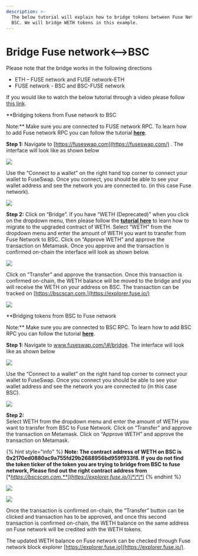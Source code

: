 ```yaml
---
description: >-
  The below tutorial will explain how to bridge tokens between Fuse Network and
  BSC. We will bridge WETH tokens in this example.
---
```


# Bridge Fuse network&lt;--&gt;BSC

Please note that the bridge works in the following directions

* ETH – FUSE network and FUSE network-ETH
* FUSE network - BSC and BSC-FUSE network

If you would like to watch the below tutorial through a video please follow [this link](https://www.youtube.com/watch?v=l17K6mu1uM4).

**Bridging tokens from Fuse network to BSC  
  
Note:** Make sure you are connected to FUSE network RPC. To learn how to add Fuse network RPC you can follow the tutorial [**here**](https://docs.fuse.io/the-fuse-studio/getting-started/how-to-add-fuse-to-your-metamask).

**Step 1:** Navigate to [https://fuseswap.com](https://fuseswap.com/) . The interface will look like as shown below  


![](../../.gitbook/assets/0%20%2810%29.png)

Use the “Connect to a wallet” on the right hand top corner to connect your wallet to FuseSwap. Once you connect, you should be able to see your wallet address and see the network you are connected to. \(in this case Fuse network\).

![](../../.gitbook/assets/1%20%2814%29.png)

**Step 2:** Click on “Bridge”. If you have “WETH \(Deprecated\)” when you click on the dropdown menu, then please follow the [**tutorial here**](https://docs.fuse.io/fuseswap/migration-tutorial) to learn how to migrate to the upgraded contract of WETH. Select “WETH” from the dropdown menu and enter the amount of WETH you want to transfer from Fuse Network to BSC. Click on “Approve WETH” and approve the transaction on Metamask. Once you approve and the transaction is confirmed on-chain the interface will look as shown below.

![](../../.gitbook/assets/2%20%2814%29.png)

Click on “Transfer” and approve the transaction. Once this transaction is confirmed on-chain, the WETH balance will be moved to the bridge and you will receive the WETH on your address on BSC. The transaction can be tracked on [https://bscscan.com.](https://explorer.fuse.io/)

![](../../.gitbook/assets/3%20%2812%29.png)

**Bridging tokens from BSC to Fuse network  
  
Note:** Make sure you are connected to BSC RPC. To learn how to add BSC RPC you can follow the tutorial [**here**](https://academy.binance.com/en/articles/connecting-metamask-to-binance-smart-chain).

**Step 1:** Navigate to www.fuseswap.com/\#/bridge. The interface will look like as shown below

![](../../.gitbook/assets/4%20%2812%29.png)

Use the “Connect to a wallet” on the right hand top corner to connect your wallet to FuseSwap. Once you connect you should be able to see your wallet address and see the network you are connected to \(in this case BSC\).

![](../../.gitbook/assets/5%20%2810%29.png)

**Step 2:**  
Select WETH from the dropdown menu and enter the amount of WETH you want to transfer from BSC to Fuse Network. Click on “Transfer” and approve the transaction on Metamask. Click on “Approve WETH” and approve the transaction on Metamask.

{% hint style="info" %}
**Note: The contract address of WETH on BSC is 0x2170ed0880ac9a755fd29b2688956bd959f933f8. If you do not find the token ticker of the token you are trying to bridge from BSC to fuse network, Please find out the right contract address from** [**https://bscscan.com.**](https://explorer.fuse.io/)\*\*\*\*
{% endhint %}

![](../../.gitbook/assets/6%20%289%29.png)

![](../../.gitbook/assets/7%20%285%29.png)

Once the transaction is confirmed on-chain, the “Transfer” button can be clicked and transaction has to be approved, and once this second transaction is confirmed on-chain, the WETH balance on the same address on Fuse network will be credited with the WETH tokens.

The updated WETH balance on Fuse network can be checked through Fuse network block explorer [https://explorer.fuse.io](https://explorer.fuse.io/).

